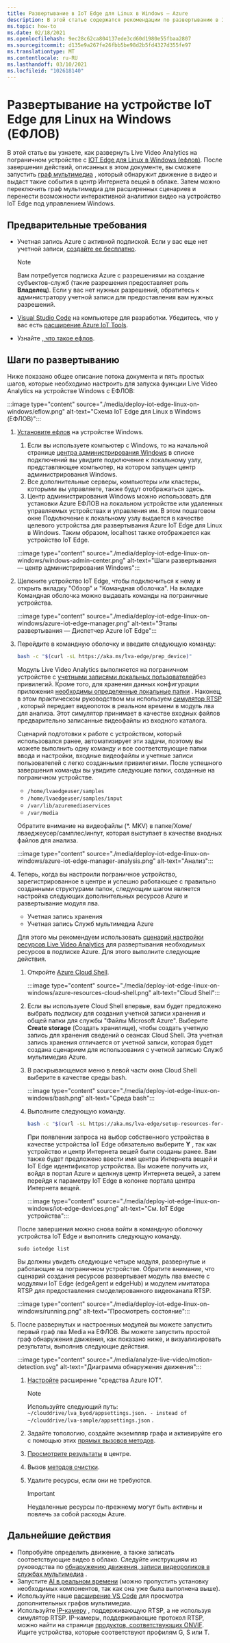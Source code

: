 ```yaml
---
title: Развертывание в IoT Edge для Linux в Windows — Azure
description: В этой статье содержатся рекомендации по развертыванию в IoT Edge для Linux на устройстве Windows.
ms.topic: how-to
ms.date: 02/18/2021
ms.openlocfilehash: 9ec28c62ca804137ede3cd60d1980e55fbaa2807
ms.sourcegitcommit: d135e9a267fe26fbb5be98d2b5fd4327d355fe97
ms.translationtype: MT
ms.contentlocale: ru-RU
ms.lasthandoff: 03/10/2021
ms.locfileid: "102618140"
---
```

# <a name="deploy-to-an-iot-edge-for-linux-on-windows-eflow-device"></a>Развертывание на устройстве IoT Edge для Linux на Windows (ЕФЛОВ)

В этой статье вы узнаете, как развернуть Live Video Analytics на пограничном устройстве с [IOT Edge для Linux в Windows (ефлов)](https://docs.microsoft.com/azure/iot-edge/iot-edge-for-linux-on-windows). После завершения действий, описанных в этом документе, вы сможете запустить [граф мультимедиа](media-graph-concept.md) , который обнаружит движение в видео и выдаст такие события в центр Интернета вещей в облаке. Затем можно переключить граф мультимедиа для расширенных сценариев и перенести возможности интерактивной аналитики видео на устройство IoT Edge под управлением Windows.

## <a name="prerequisites"></a>Предварительные требования 

* Учетная запись Azure с активной подпиской. Если у вас еще нет учетной записи, [ создайте ее бесплатно](https://azure.microsoft.com/free/?WT.mc_id=A261C142F).

    > [!NOTE]
    > Вам потребуется подписка Azure с разрешениями на создание субъектов-служб (такие разрешения предоставляет роль **Владелец**). Если у вас нет нужных разрешений, обратитесь к администратору учетной записи для предоставления вам нужных разрешений.
* [Visual Studio Code](https://code.visualstudio.com/) на компьютере для разработки. Убедитесь, что у вас есть [расширение Azure IoT Tools](https://marketplace.visualstudio.com/items?itemName=vsciot-vscode.azure-iot-tools).
* Узнайте [, что такое ефлов](https://aka.ms/AzEFLOW-docs).

## <a name="deployment-steps"></a>Шаги по развертыванию

Ниже показано общее описание потока документа и пять простых шагов, которые необходимо настроить для запуска функции Live Video Analytics на устройстве Windows с ЕФЛОВ:

:::image type="content" source="./media/deploy-iot-edge-linux-on-windows/eflow.png" alt-text="Схема IoT Edge для Linux в Windows (ЕФЛОВ)":::

1. [Установите ефлов](https://aka.ms/AzEFLOW-install) на устройстве Windows. 

    1. Если вы используете компьютер с Windows, то на начальной странице [центра администрирования Windows](https://docs.microsoft.com/windows-server/manage/windows-admin-center/overview) в списке подключений вы увидите подключение к локальному узлу, представляющее компьютер, на котором запущен центр администрирования Windows. 
    1. Все дополнительные серверы, компьютеры или кластеры, которыми вы управляете, также будут отображаться здесь.
    1. Центр администрирования Windows можно использовать для установки Azure ЕФЛОВ на локальном устройстве или удаленных управляемых устройствах и управления им. В этом пошаговом окне Подключение к локальному узлу выдается в качестве целевого устройства для развертывания Azure IoT Edge для Linux в Windows. Таким образом, localhost также отображается как устройство IoT Edge.

    :::image type="content" source="./media/deploy-iot-edge-linux-on-windows/windows-admin-center.png" alt-text="Шаги развертывания — центр администрирования Windows":::
1. Щелкните устройство IoT Edge, чтобы подключиться к нему и открыть вкладку "Обзор" и "Командная оболочка". На вкладке Командная оболочка можно выдавать команды на пограничные устройства.
 
    :::image type="content" source="./media/deploy-iot-edge-linux-on-windows/azure-iot-edge-manager.png" alt-text="Этапы развертывания — Диспетчер Azure IoT Edge":::
1. Перейдите в командную оболочку и введите следующую команду:
    
    ```bash
    bash -c "$(curl -sL https://aka.ms/lva-edge/prep_device)"
    ```

    Модуль Live Video Analytics выполняется на пограничном устройстве с [учетными записями локальных пользователей](deploy-iot-edge-device.md#create-and-use-local-user-account-for-deployment)без привилегий. Кроме того, для хранения данных конфигурации приложения [необходимы определенные локальные папки](deploy-iot-edge-device.md#granting-permissions-to-device-storage) . Наконец, в этом практическом руководством мы используем [симулятор RTSP](https://github.com/Azure/live-video-analytics/tree/master/utilities/rtspsim-live555) , который передает видеопоток в реальном времени в модуль лва для анализа. Этот симулятор принимает в качестве входных файлов предварительно записанные видеофайлы из входного каталога. 
    
    Сценарий подготовки к работе с устройством, который использовался ранее, автоматизирует эти задачи, поэтому вы можете выполнить одну команду и все соответствующие папки ввода и настройки, входные видеофайлы и учетные записи пользователей с легко созданными привилегиями. После успешного завершения команды вы увидите следующие папки, созданные на пограничном устройстве. 
    
    * `/home/lvaedgeuser/samples`
    * `/home/lvaedgeuser/samples/input`
    * `/var/lib/azuremediaservices`
    * `/var/media`
    
    Обратите внимание на видеофайлы (*. MKV) в папке/Хоме/лваеджеусер/самплес/инпут, которая выступает в качестве входных файлов для анализа. 
    
    :::image type="content" source="./media/deploy-iot-edge-linux-on-windows/azure-iot-edge-manager-analysis.png" alt-text="Анализ":::
1. Теперь, когда вы настроили пограничное устройство, зарегистрированное в центре и успешно работающее с правильно созданными структурами папок, следующим шагом является настройка следующих дополнительных ресурсов Azure и развертывание модуля лва. 

    * Учетная запись хранения
    * Учетная запись Служб мультимедиа Azure

    Для этого мы рекомендуем использовать [сценарий настройки ресурсов Live Video Analytics](https://github.com/Azure/live-video-analytics/tree/master/edge/setup) для развертывания необходимых ресурсов в подписке Azure. Для этого выполните следующие действия.

    1. Откройте [Azure Cloud Shell](https://ms.portal.azure.com/#cloudshell/).

        :::image type="content" source="./media/deploy-iot-edge-linux-on-windows/azure-resources-cloud-shell.png" alt-text="Cloud Shell":::
    1. Если вы используете Cloud Shell впервые, вам будет предложено выбрать подписку для создания учетной записи хранения и общей папки для службы "Файлы Microsoft Azure". Выберите **Create storage** (Создать хранилище), чтобы создать учетную запись для хранения сведений о сеансах Cloud Shell. Эта учетная запись хранения отличается от учетной записи, которая будет создана сценарием для использования с учетной записью Служб мультимедиа Azure.
    1. В раскрывающемся меню в левой части окна Cloud Shell выберите в качестве среды bash.

        :::image type="content" source="./media/deploy-iot-edge-linux-on-windows/bash.png" alt-text="Среда bash":::
    1. Выполните следующую команду.

        ```bash
        bash -c "$(curl -sL https://aka.ms/lva-edge/setup-resources-for-samples)"
        ```
        
        При появлении запроса на выбор собственного устройства в качестве устройства IoT Edge обязательно выберите **Y** , так как устройство и центр Интернета вещей были созданы ранее. Вам также будет предложено ввести имя центра Интернета вещей и IoT Edge идентификатор устройства. Вы можете получить их, войдя в портал Azure и щелкнув центр Интернета вещей, а затем перейдя к параметру IoT Edge в колонке портала центра Интернета вещей.

        :::image type="content" source="./media/deploy-iot-edge-linux-on-windows/iot-edge-devices.png" alt-text="См. IoT Edge устройства":::

    После завершения можно снова войти в командную оболочку устройства IoT Edge и выполнить следующую команду.
    
    `sudo iotedge list`
    
    Вы должны увидеть следующие четыре модуля, развернутые и работающие на пограничном устройстве. Обратите внимание, что сценарий создания ресурсов развертывает модуль лва вместе с модулями IoT Edge (edgeAgent и edgeHub) и модулем имитатора RTSP для предоставления смоделированного видеоканала RTSP.
    
    :::image type="content" source="./media/deploy-iot-edge-linux-on-windows/running.png" alt-text="Просмотреть состояние":::
1. После развернутых и настроенных модулей вы можете запустить первый граф лва Media на ЕФЛОВ. Вы можете запустить простой граф обнаружения движения, как показано ниже, и визуализировать результаты, выполнив следующие действия.

    :::image type="content" source="./media/analyze-live-video/motion-detection.svg" alt-text="Диаграмма обнаружения движения":::

    1. [Настройте](get-started-detect-motion-emit-events-quickstart.md#configure-the-azure-iot-tools-extension) расширение "средства Azure IOT".
    
        > [!Note]
        > Используйте следующий путь: `~/clouddrive/lva_byod/appsettings.json. - instead of ~/clouddrive/lva-sample/appsettings.json` .
    1. Задайте топологию, создайте экземпляр графа и активируйте его с помощью этих [прямых вызовов методов](get-started-detect-motion-emit-events-quickstart.md#use-direct-method-calls).
    1. [Просмотрите результаты](get-started-detect-motion-emit-events-quickstart.md#observe-results) в центре.
    1. Вызов [методов очистки](get-started-detect-motion-emit-events-quickstart.md#invoke-graphinstancedeactivate).
    1. Удалите ресурсы, если они не требуются.

        > [!IMPORTANT]
        > Неудаленные ресурсы по-прежнему могут быть активны и повлечь за собой расходы Azure.
    
## <a name="next-steps"></a>Дальнейшие действия

* Попробуйте определить движение, а также записать соответствующие видео в облако. Следуйте инструкциям из руководства по [обнаружению движения, записи видеороликов в службах мультимедиа](detect-motion-record-video-clips-media-services-quickstart.md#review-the-sample-video) .
* Запустите [AI в реальном времени](use-your-model-quickstart.md#overview) (можно пропустить установку необходимых компонентов, так как она уже была выполнена выше).
* Используйте наше [расширение VS Code](https://marketplace.visualstudio.com/items?itemName=ms-azuretools.live-video-analytics-edge) для просмотра дополнительных графов мультимедиа.
* Используйте [IP-камеру](https://en.wikipedia.org/wiki/IP_camera)  , поддерживающую RTSP, а не используя симулятор RTSP. IP-камеры, поддерживающие протокол RTSP, можно найти на странице [продуктов, соответствующих ONVIF](https://www.onvif.org/conformant-products/). Ищите устройства, которые соответствуют профилям G, S или T.

